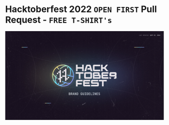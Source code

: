 # Hacktoberfest 2022 `OPEN FIRST` Pull Request - `FREE T-SHIRT's`
![Hacktoberfest 2021](static/logo.png)
